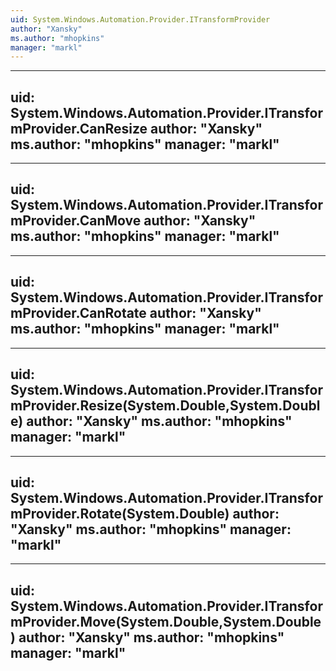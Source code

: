 ```yaml
---
uid: System.Windows.Automation.Provider.ITransformProvider
author: "Xansky"
ms.author: "mhopkins"
manager: "markl"
---
```


---
uid: System.Windows.Automation.Provider.ITransformProvider.CanResize
author: "Xansky"
ms.author: "mhopkins"
manager: "markl"
---

---
uid: System.Windows.Automation.Provider.ITransformProvider.CanMove
author: "Xansky"
ms.author: "mhopkins"
manager: "markl"
---

---
uid: System.Windows.Automation.Provider.ITransformProvider.CanRotate
author: "Xansky"
ms.author: "mhopkins"
manager: "markl"
---

---
uid: System.Windows.Automation.Provider.ITransformProvider.Resize(System.Double,System.Double)
author: "Xansky"
ms.author: "mhopkins"
manager: "markl"
---

---
uid: System.Windows.Automation.Provider.ITransformProvider.Rotate(System.Double)
author: "Xansky"
ms.author: "mhopkins"
manager: "markl"
---

---
uid: System.Windows.Automation.Provider.ITransformProvider.Move(System.Double,System.Double)
author: "Xansky"
ms.author: "mhopkins"
manager: "markl"
---
